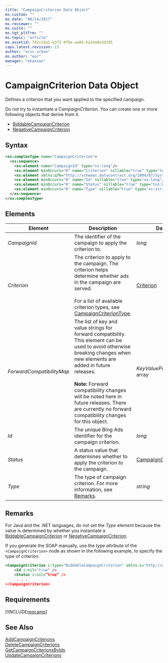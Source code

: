 ```yaml
---
title: "CampaignCriterion Data Object"
ms.custom: ""
ms.date: "08/14/2017"
ms.reviewer: ""
ms.suite: ""
ms.tgt_pltfrm: ""
ms.topic: "article"
ms.assetid: 742c1da1-b3f2-4f9a-aa0d-ba2da0a3d195
caps.latest.revision: 13
author: "eric-urban"
ms.author: "eur"
manager: "ehansen"
---
```

# CampaignCriterion Data Object
Defines a criterion that you want applied to the specified campaign.

Do not try to instantiate a *CampaignCriterion*. You can create one or more following objects that derive from it.
-   [BiddableCampaignCriterion](../campaign-api/biddablecampaigncriterion-data-object.md)
-   [NegativeCampaignCriterion](../campaign-api/negativecampaigncriterion-data-object.md)


## Syntax

```xml
<xs:complexType name="CampaignCriterion">
  <xs:sequence>
    <xs:element name="CampaignId" type="xs:long"/>
    <xs:element minOccurs="0" name="Criterion" nillable="true" type="tns:Criterion"/>
    <xs:element xmlns:q76="http://schemas.datacontract.org/2004/07/System.Collections.Generic" minOccurs="0" name="ForwardCompatibilityMap" nillable="true" type="q76:ArrayOfKeyValuePairOfstringstring"/>
    <xs:element minOccurs="0" name="Id" nillable="true" type="xs:long"/>
    <xs:element minOccurs="0" name="Status" nillable="true" type="tns:CampaignCriterionStatus"/>
    <xs:element minOccurs="0" name="Type" nillable="true" type="xs:string"/>
  </xs:sequence>
</xs:complexType>
```

## <a name="Elements"></a>Elements

|Element|Description|Data Type|
|-----------|---------------|-------------|
|*CampaignId*|The identifier of the campaign to apply the criterion to.|*long*|
|*Criterion*|The criterion to apply to the campaign. The criterion helps determine whether ads in the campaign are served.<br/><br/>For a list of available criterion types, see [CampaignCriterionType](../campaign-api/campaigncriteriontype-value-set.md).|[Criterion](../campaign-api/criterion-data-object.md)|
|*ForwardCompatibilityMap*|The list of key and value strings for forward compatibility. This element can be used to avoid otherwise breaking changes when new elements are added in future releases.<br /><br />**Note:** Forward compatibility changes will be noted here in future releases. There are currently no forward compatibility changes for this object.|*KeyValuePairOfstringstring* array|
|*Id*|The unique Bing Ads identifier for the campaign criterion.|*long*|
|*Status*|A status value that determines whether to apply the criterion to the campaign.|[CampaignCriterionStatus](../campaign-api/campaigncriterionstatus-value-set.md)|
|*Type*|The type of campaign criterion. For more information, see [Remarks](#remarks).|*string*|

## <a name="remarks"></a>Remarks
For Java and the .NET languages, do not set the *Type* element because the value is determined by whether you instantiate a [BiddableCampaignCriterion](../campaign-api/biddablecampaigncriterion-data-object.md) or [NegativeCampaignCriterion](../campaign-api/negativecampaigncriterion-data-object.md).

If you generate the SOAP manually, use the *type* attribute of the `<CampaignCriterion>` node as shown in the following example, to specify the type of criterion.

```xml
<CampaignCriterion i:type="BiddableCampaignCriterion" xmlns:i="http://www.w3.org/2001/XMLSchema-instance">
    <Id i:nil="true" />
    <Status i:nil=”true” />
     . . .
</CampaignCriterion>
```

## Requirements
[!INCLUDE[reqcamp](../campaign-api/includes/reqcamp.md)]
## See Also
[AddCampaignCriterions](../campaign-api/addcampaigncriterions-service-operation.md)  
[DeleteCampaignCriterions](../campaign-api/deletecampaigncriterions-service-operation.md)  
[GetCampaignCriterionsByIds](../campaign-api/getcampaigncriterionsbyids-service-operation.md)  
[UpdateCampaignCriterions](../campaign-api/updatecampaigncriterions-service-operation.md)  


